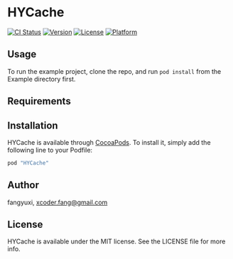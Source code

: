 # HYCache

[![CI Status](http://img.shields.io/travis/fangyuxi/HYCache.svg?style=flat)](https://travis-ci.org/fangyuxi/HYCache)
[![Version](https://img.shields.io/cocoapods/v/HYCache.svg?style=flat)](http://cocoapods.org/pods/HYCache)
[![License](https://img.shields.io/cocoapods/l/HYCache.svg?style=flat)](http://cocoapods.org/pods/HYCache)
[![Platform](https://img.shields.io/cocoapods/p/HYCache.svg?style=flat)](http://cocoapods.org/pods/HYCache)

## Usage

To run the example project, clone the repo, and run `pod install` from the Example directory first.

## Requirements

## Installation

HYCache is available through [CocoaPods](http://cocoapods.org). To install
it, simply add the following line to your Podfile:

```ruby
pod "HYCache"
```

## Author

fangyuxi, xcoder.fang@gmail.com

## License

HYCache is available under the MIT license. See the LICENSE file for more info.
